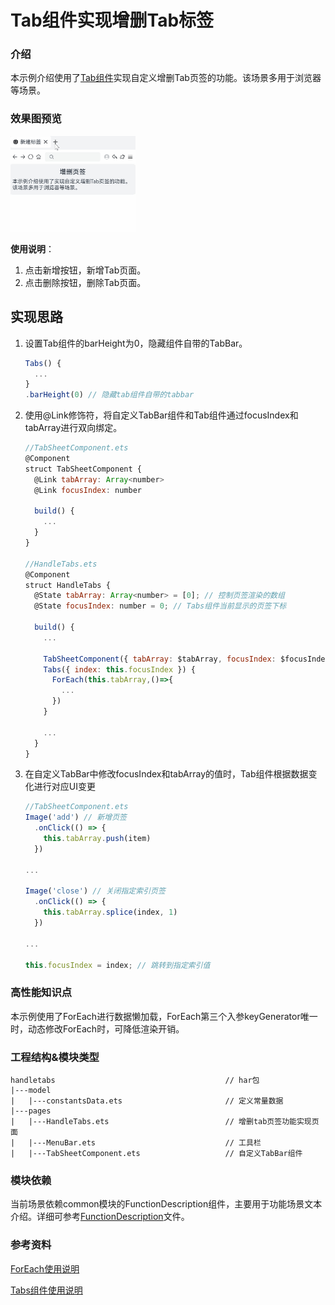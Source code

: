 # Tab组件实现增删Tab标签

### 介绍

本示例介绍使用了[Tab组件](https://developer.huawei.com/consumer/cn/doc/harmonyos-references/ts-container-tabs-0000001821000917)实现自定义增删Tab页签的功能。该场景多用于浏览器等场景。

### 效果图预览

<img src="../../product/entry/src/main/resources/base/media/handle_tabs.gif" width="200">

**使用说明**：

1. 点击新增按钮，新增Tab页面。
2. 点击删除按钮，删除Tab页面。

## 实现思路

1. 设置Tab组件的barHeight为0，隐藏组件自带的TabBar。

   ```javascript
   Tabs() {
     ...
   }
   .barHeight(0) // 隐藏tab组件自带的tabbar
   ```

2. 使用@Link修饰符，将自定义TabBar组件和Tab组件通过focusIndex和tabArray进行双向绑定。

   ```javascript
   //TabSheetComponent.ets
   @Component
   struct TabSheetComponent {
     @Link tabArray: Array<number>
     @Link focusIndex: number
   
     build() {
       ...
     }
   }
       
   //HandleTabs.ets
   @Component
   struct HandleTabs {
     @State tabArray: Array<number> = [0]; // 控制页签渲染的数组
     @State focusIndex: number = 0; // Tabs组件当前显示的页签下标
   
     build() {
       ...
   
       TabSheetComponent({ tabArray: $tabArray, focusIndex: $focusIndex })
       Tabs({ index: this.focusIndex }) {
         ForEach(this.tabArray,()=>{
           ...
         })
       }
   
       ...
     }
   }
   ```

   

3. 在自定义TabBar中修改focusIndex和tabArray的值时，Tab组件根据数据变化进行对应UI变更

   ```javascript
   //TabSheetComponent.ets
   Image('add') // 新增页签
     .onClick(() => {
       this.tabArray.push(item)
     })
   
   ...
   
   Image('close') // 关闭指定索引页签
     .onClick(() => {
       this.tabArray.splice(index, 1)
     })
   
   ...
   
   this.focusIndex = index; // 跳转到指定索引值
   ```

   

### 高性能知识点

本示例使用了ForEach进行数据懒加载，ForEach第三个入参keyGenerator唯一时，动态修改ForEach时，可降低渲染开销。

### 工程结构&模块类型

   ```
   handletabs                                      // har包
   |---model
   |   |---constantsData.ets                       // 定义常量数据
   |---pages                        
   |   |---HandleTabs.ets                          // 增删tab页签功能实现页面
   |   |---MenuBar.ets                             // 工具栏
   |   |---TabSheetComponent.ets                   // 自定义TabBar组件
   ```

### 模块依赖

当前场景依赖common模块的FunctionDescription组件，主要用于功能场景文本介绍。详细可参考[FunctionDescription](../../common/utils/src/main/ets/component/FunctionDescription.ets)文件。


### 参考资料

[ForEach使用说明](https://developer.huawei.com/consumer/cn/doc/harmonyos-guides/arkts-rendering-control-foreach-0000001820999585)

[Tabs组件使用说明](https://developer.huawei.com/consumer/cn/doc/harmonyos-references/ts-container-tabs-0000001821000917)
